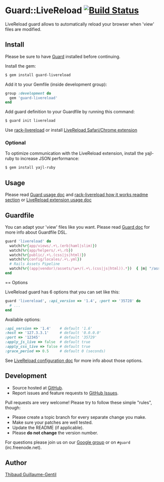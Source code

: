 # Guard::LiveReload [![Build Status](https://secure.travis-ci.org/guard/guard-livereload.png)](http://travis-ci.org/guard/guard-livereload)

LiveReload guard allows to automatically reload your browser when 'view' files are modified.

## Install

Please be sure to have [Guard](https://github.com/guard/guard) installed before continuing.

Install the gem:

``` bash
$ gem install guard-livereload
```

Add it to your Gemfile (inside development group):

``` ruby
group :development do
  gem 'guard-livereload'
end
```

Add guard definition to your Guardfile by running this command:

``` bash
$ guard init livereload
```

Use [rack-livereload](https://github.com/johnbintz/rack-livereload) or install [LiveReload Safari/Chrome extension](http://github.com/mockko/livereload#readme)

### Optional

To optimize communication with the LiveReload extension, install the yajl-ruby to increase JSON performance:

``` bash
$ gem install yajl-ruby
```

## Usage

Please read [Guard usage doc](http://github.com/guard/guard#readme) and [rack-livereload how it works readme section](https://github.com/johnbintz/rack-livereload#readme) or [LiveReload extension usage doc](http://github.com/mockko/livereload#readme)

## Guardfile

You can adapt your 'view' files like you want.
Please read [Guard doc](http://github.com/guard/guard#readme) for more info about Guardfile DSL.

``` ruby
guard 'livereload' do
  watch(%r{app/views/.+\.(erb|haml|slim)})
  watch(%r{app/helpers/.+\.rb})
  watch(%r{public/.+\.(css|js|html)})
  watch(%r{config/locales/.+\.yml})
  # Rails Assets Pipeline
  watch(%r{(app|vendor)/assets/\w+/(.+\.(css|js|html)).*})  { |m| "/assets/#{m[2]}" }
end
```

== Options

LiveReload guard has 6 options that you can set like this:

``` ruby
guard 'livereload', :api_version => '1.4', :port => '35728' do
  # ...
end
```

Available options:

``` ruby
:api_version => '1.4'    # default '1.6'
:host => '127.3.3.1'     # default '0.0.0.0'
:port => '12345'         # default '35729'
:apply_js_live => false  # default true
:apply_css_live => false # default true
:grace_period => 0.5     # default 0 (seconds)
```

See [LiveReload configuration doc](http://github.com/mockko/livereload#readme) for more info about those options.

## Development

* Source hosted at [GitHub](https://github.com/guard/guard-livereload).
* Report issues and feature requests to [GitHub Issues](https://github.com/guard/guard-livereload/issues).

Pull requests are very welcome! Please try to follow these simple "rules", though:

* Please create a topic branch for every separate change you make.
* Make sure your patches are well tested.
* Update the README (if applicable).
* Please **do not change** the version number.

For questions please join us on our [Google group](http://groups.google.com/group/guard-dev) or on `#guard` (irc.freenode.net).

## Author

[Thibaud Guillaume-Gentil](https://github.com/thibaudgg)